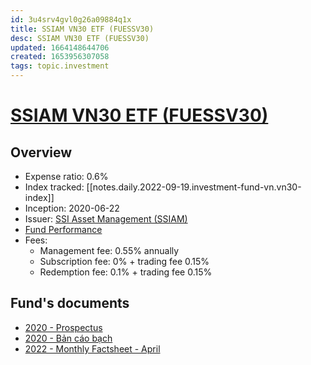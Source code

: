 ```yaml
---
id: 3u4srv4gvl0g26a09884q1x
title: SSIAM VN30 ETF (FUESSV30)
desc: SSIAM VN30 ETF (FUESSV30)
updated: 1664148644706
created: 1653956307058
tags: topic.investment
---
```

# [SSIAM VN30 ETF (FUESSV30)](https://www.ssi.com.vn/en/ssiam/fund-information-ssiam-vn30)

## Overview

- Expense ratio: 0.6%
- Index tracked: [[notes.daily.2022-09-19.investment-fund-vn.vn30-index]]
- Inception: 2020-06-22
- Issuer: [SSI Asset Management (SSIAM)](https://www.ssi.com.vn/en/ssiam/who-we-are)
- [Fund Performance](https://www.ssi.com.vn/en/ssiam/performance-vn30)
- Fees:
    - Management fee: 0.55% annually
    - Subscription fee: 0% + trading fee 0.15%
    - Redemption fee: 0.1% + trading fee 0.15%

## Fund's documents

- [2020 - Prospectus](https://masvn.com/api/attachment/file/1634786746779-ProspectusETFSSIAMETFVN30_ENG.pdf)
- [2020 - Bản cáo bạch](https://masvn.com/api/attachment/file/1630480175274-20201007-BanCaoBachQuyETFSSIAMVN30.pdf)
- [2022 - Monthly Factsheet - April](https://masvn.com/api/attachment/file/1653271880950-SSIAMVN30ETF_Factsheet_VIE_30042022.pdf)